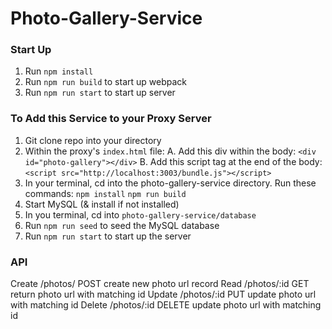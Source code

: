 # Photo-Gallery-Service

### Start Up
1. Run `npm install`
2. Run `npm run build` to start up webpack
3. Run `npm run start` to start up server

### To Add this Service to your Proxy Server
1. Git clone repo into your directory
2. Within the proxy's `index.html` file:
    A. Add this div within the body:
    `<div id="photo-gallery"></div>`
    B. Add this script tag at the end of the body:
    `<script src="http://localhost:3003/bundle.js"></script>`
3. In your terminal, cd into the photo-gallery-service directory.
   Run these commands:
      `npm install`
      `npm run build`
4. Start MySQL (& install if not installed)
5. In you terminal, cd into `photo-gallery-service/database`
6. Run `npm run seed` to seed the MySQL database
7. Run `npm run start` to start up the server

### API
Create	/photos/	POST	create new photo url record
Read	/photos/:id	GET	return photo url with matching id
Update	/photos/:id	PUT	update photo url with matching id
Delete	/photos/:id	DELETE	update photo url with matching id
